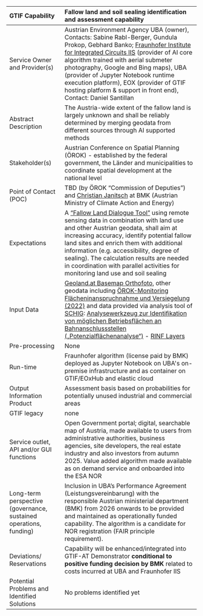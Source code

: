 ﻿|GTIF Capability|**Fallow land and soil sealing identification and assessment capability**|
| :- | :- |
|Service Owner and Provider(s)|Austrian Environment Agency UBA (owner), Contacts: Sabine Rabl-Berger, Gundula Prokop, Gebhard Banko; [Fraunhofer Institute for Integrated Circuits IIS](https://www.iis.fraunhofer.de/en.html) (provider of AI core algorithm trained with aerial submeter photography, Google and Bing maps), UBA (provider of Jupyter Notebook runtime execution platform), EOX (provider of GTIF hosting platform & support in front end), Contact: Daniel Santillan|
|Abstract Description|The Austria-wide extent of the fallow land is largely unknown and shall be reliably determined by merging geodata from different sources through AI supported methods|
|Stakeholder(s)|Austrian Conference on Spatial Planning (ÖROK) - established by the federal government, the Länder and municipalities to coordinate spatial development at the national level |
|Point of Contact (POC)|TBD (by ÖROK “Commission of Deputies”) and [Christian Janitsch](https://www.google.com/url?q=https://www.bmk.gv.at/ldap.html%23/suche?qry%3DChristian%2520Janitsch&source=gmail-imap&ust=1733128476000000&usg=AOvVaw2lEqg8t47euhj7IxmVRCL) at BMK (Austrian Ministry of Climate Action and Energy)|
|Expectations|A [“Fallow Land Dialogue Tool”](https://www.brachflaechen-dialog.at/) using remote sensing data in combination with land use and other Austrian geodata, shall aim at increasing accuracy, identify potential fallow land sites and enrich them with additional information (e.g. accessibility, degree of sealing). The calculation results are needed in coordination with parallel activities for monitoring land use and soil sealing|
|Input Data|[Geoland.at Basemap Orthofoto](https://www.data.gv.at/katalog/dataset/254757be-69ef-4a6c-a4c1-1432815d7522), other geodata including [ÖROK-Monitoring Flächeninanspruchnahme und Versiegelung (2022)](https://www.data.gv.at/katalog/de/dataset/oerok-monitoring-flaecheninanspruchnahme-und-versiegelung-2022) and data provided via analysis tool of [SCHIG](https://www.schig.com): [Analysewerkzeug zur Identifikation von möglichen Betriebsflächen an Bahnanschlussstellen („Potenzialflächenanalyse“)](https://www.schig.com/services/potenzialflaechen) - [RINF Layers](https://rinf.schig.com/Potenzialflaechen)|
|Pre-processing|None|
|Run-time|Fraunhofer algorithm (license paid by BMK) deployed as Jupyter Notebook on UBA's on-premise infrastructure and as container on GTIF/EOxHub and elastic cloud|
|Output Information Product|Assessment basis based on probabilities for potentially unused industrial and commercial areas|
|GTIF legacy|none|
|Service outlet, API and/or GUI functions|Open Government portal; digital, searchable map of Austria, made available to users from administrative authorities, business agencies, site developers, the real estate industry and also investors from autumn 2025. Value added algorithm made available as on demand service and onboarded into the ESA NOR|
|Long-term perspective (governance, sustained operations, funding)|Inclusion in UBA’s Performance Agreement (Leistungsvereinbarung) with the responsible Austrian ministerial department (BMK) from 2026 onwards to be provided and maintained as operationally funded capability. The algorithm is a candidate for NOR registration (FAIR principle requirement).|
|Deviations/ Reservations|Capability will be enhanced/integrated into GTIF-AT Demonstrator **conditional to positive funding decision by BMK** related to costs incurred at UBA and Fraunhofer IIS|
|Potential Problems and Identified Solutions|No problems identified yet|

